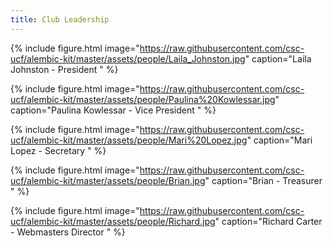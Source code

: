 ```yaml
---
title: Club Leadership
---
```


{% include figure.html image="https://raw.githubusercontent.com/csc-ucf/alembic-kit/master/assets/people/Laila_Johnston.jpg" caption="Laila Johnston - President " %}

{% include figure.html image="https://raw.githubusercontent.com/csc-ucf/alembic-kit/master/assets/people/Paulina%20Kowlessar.jpg" caption="Paulina Kowlessar - Vice President " %}

{% include figure.html image="https://raw.githubusercontent.com/csc-ucf/alembic-kit/master/assets/people/Mari%20Lopez.jpg" caption="Mari Lopez - Secretary " %}

{% include figure.html image="https://raw.githubusercontent.com/csc-ucf/alembic-kit/master/assets/people/Brian.jpg" caption="Brian - Treasurer " %}

{% include figure.html image="https://raw.githubusercontent.com/csc-ucf/alembic-kit/master/assets/people/Richard.jpg" caption="Richard Carter - Webmasters Director " %}

